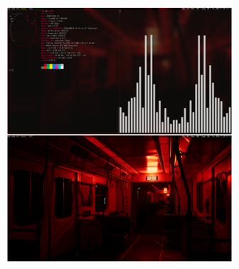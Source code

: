 ![ScrFull](https://github.com/antomfdez/XmonadDots/blob/main/assets/scrfull.png)
![ScrEmp](https://github.com/antomfdez/XmonadDots/blob/main/assets/scremp.png)